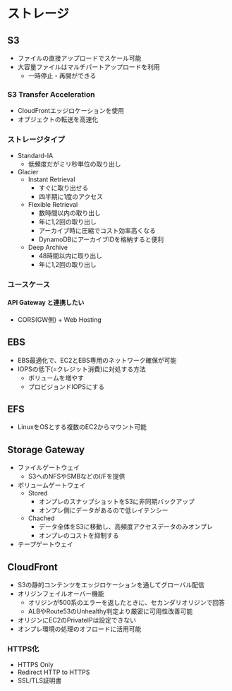 # ストレージ

## S3

- ファイルの直接アップロードでスケール可能
- 大容量ファイルはマルチパートアップロードを利用
  - 一時停止・再開ができる

### S3 Transfer Acceleration

- CloudFrontエッジロケーションを使用
- オブジェクトの転送を高速化

### ストレージタイプ

- Standard-IA
  - 低頻度だがミリ秒単位の取り出し
- Glacier
  - Instant Retrieval
    - すぐに取り出せる
    - 四半期に1度のアクセス
  - Flexible Retrieval
    - 数時間以内の取り出し
    - 年に1,2回の取り出し
    - アーカイブ時に圧縮でコスト効率高くなる
    - DynamoDBにアーカイブIDを格納すると便利
  - Deep Archive
    - 48時間以内に取り出し
    - 年に1,2回の取り出し

### ユースケース

#### API Gateway と連携したい

- CORS(GW側) + Web Hosting

## EBS

- EBS最適化で、EC2とEBS専用のネットワーク確保が可能
- IOPSの低下(=クレジット消費)に対処する方法
  - ボリュームを増やす
  - プロビジョンドIOPSにする

## EFS

- LinuxをOSとする複数のEC2からマウント可能

## Storage Gateway

- ファイルゲートウェイ
  - S3へのNFSやSMBなどのI/Fを提供
- ボリュームゲートウェイ
  - Stored
    - オンプレのスナップショットをS3に非同期バックアップ
    - オンプレ側にデータがあるので低レイテンシー
  - Chached
    - データ全体をS3に移動し、高頻度アクセスデータのみオンプレ
    - オンプレのコストを抑制する
- テープゲートウェイ

## CloudFront

- S3の静的コンテンツをエッジロケーションを通してグローバル配信
- オリジンフェイルオーバー機能
  - オリジンが500系のエラーを返したときに、セカンダリオリジンで回答
  - ALBやRoute53のUnhealthy判定より厳密に可用性改善可能
- オリジンにEC2のPrivateIPは設定できない
- オンプレ環境の処理のオフロードに活用可能

### HTTPS化

- HTTPS Only
- Redirect HTTP to HTTPS
- SSL/TLS証明書
